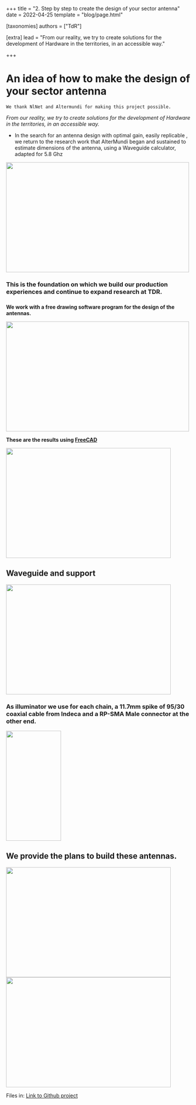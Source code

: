 +++
title = "2. Step by step to create the design of your sector antenna"
date = 2022-04-25
template = "blog/page.html"

[taxonomies]
authors = ["TdR"]

[extra]
lead = "From our reality, we try to create solutions for the development of Hardware in the territories, in an accessible way."

+++

# An idea of how to make the design of your sector antenna

    We thank NlNet and Altermundi for making this project possible. 

*From our reality, we try to create solutions for the development of Hardware in the territories, in an accessible way.* 


*  In the search for an antenna design with optimal gain, easily replicable , we return to the research work that AlterMundi began and sustained to estimate dimensions of the antenna, using a Waveguide calculator, adapted for 5.8 Ghz


<img src="https://i.imgur.com/q1iutf3.png" width="500" height="300">



###  This is the foundation on which we build our production experiences and continue to expand research at TDR.
### 


**We work with a free drawing software program for the design of the antennas.**

<img src="https://i.imgur.com/94INyTn.jpg" width="500" height="300">

 **These are the results using [FreeCAD](https://www.freecadweb.org/downloads.php?lang=es_ES)**
 
 

<img src="https://i.imgur.com/NYOZ9TS.jpg" width="450" height="300">


## Waveguide and support


<img src="https://i.imgur.com/zOvSDsL.jpg" width="450" height="300">




### As illuminator we use for each chain, a 11.7mm spike of 95/30 coaxial cable from Indeca and a RP-SMA Male connector at the other end.

<img src="https://i.imgur.com/yNnzJKm.jpg" width="150" height="300">



## We provide the plans to build these antennas.




<img src="https://i.imgur.com/PNygytb.png" width="450" height="300">



<img src="https://i.imgur.com/aPSEXgN.png" width="450" height="300">


Files in: <a href="https://github.com/TecnologiadeRaiz/LoPALiR">Link to Github project</a>
